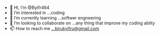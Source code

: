 - 👋 Hi, I’m @Byifr464
- 👀 I’m interested in ...coding
- 🌱 I’m currently learning ...softwer engneering
- 💞️ I’m looking to collaborate on ...any thing that improve my coding ablity
- 📫 How to reach me ...birukyifru@gmail.com

<!---
Byifr464/Byifr464 is a ✨ special ✨ repository because its `README.md` (this file) appears on your GitHub profile.
You can click the Preview link to take a look at your changes.
--->

